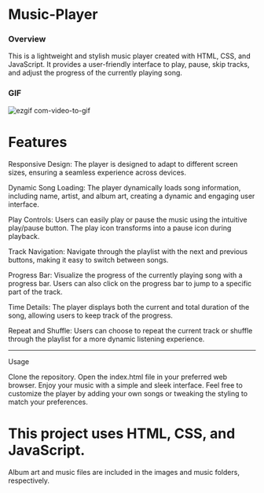 # Music-Player

<h3>Overview</h3>

This is a lightweight and stylish music player created with HTML, CSS, and JavaScript. It provides a user-friendly interface to play, pause, skip tracks, and adjust the progress of the currently playing song.

<h3>GIF</h3>

![ezgif com-video-to-gif](https://github.com/tubayapa/Music-Player/assets/147662888/2d094ba0-1396-466b-9c85-48637bb4ae97)


# Features <br>

Responsive Design: The player is designed to adapt to different screen sizes, ensuring a seamless experience across devices.<br>

Dynamic Song Loading: The player dynamically loads song information, including name, artist, and album art, creating a dynamic and engaging user interface.<br>

Play Controls: Users can easily play or pause the music using the intuitive play/pause button. The play icon transforms into a pause icon during playback.<br>

Track Navigation: Navigate through the playlist with the next and previous buttons, making it easy to switch between songs. <br>

Progress Bar: Visualize the progress of the currently playing song with a progress bar. Users can also click on the progress bar to jump to a specific part of the track. <br>

Time Details: The player displays both the current and total duration of the song, allowing users to keep track of the progress.<br>

Repeat and Shuffle: Users can choose to repeat the current track or shuffle through the playlist for a more dynamic listening experience.<br>

****

Usage <br>

Clone the repository.
Open the index.html file in your preferred web browser.
Enjoy your music with a simple and sleek interface.
Feel free to customize the player by adding your own songs or tweaking the styling to match your preferences.


# This project uses HTML, CSS, and JavaScript.
Album art and music files are included in the images and music folders, respectively.
